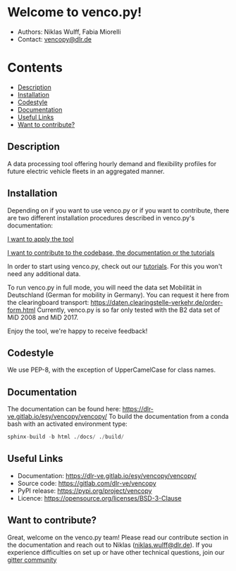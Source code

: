 # Welcome to venco.py!

- Authors: Niklas Wulff, Fabia Miorelli
- Contact: vencopy@dlr.de

# Contents

- [Description](#description)
- [Installation](#installation)
- [Codestyle](#codestyle)
- [Documentation](#documentation)
- [Useful Links](#useful-links)
- [Want to contribute?](#want-to-contribute)

## Description

A data processing tool offering hourly demand and flexibility profiles for future electric vehicle fleets in an aggregated manner.

## Installation

Depending on if you want to use venco.py or if you want to contribute, there are
two different installation procedures described in venco.py's documentation:

[I want to apply the tool](https://dlr-ve.gitlab.io/esy/vencopy/vencopy/gettingstarted/installation.html#installation-for-users)

[I want to contribute to the codebase, the documentation or the tutorials](https://dlr-ve.gitlab.io/esy/vencopy/vencopy/gettingstarted/installation.html#installation-for-developers)

In order to start using venco.py, check out our [tutorials](https://dlr-ve.gitlab.io/esy/vencopy/vencopy/gettingstarted/start.html). For this you won't need any additional data.

To run venco.py in full mode, you will need the data set Mobilität in Deutschland (German for mobility in Germany). You
can request it here from the clearingboard transport: https://daten.clearingstelle-verkehr.de/order-form.html Currently,
venco.py is so far only tested with the B2 data set of MiD 2008 and MiD 2017.

Enjoy the tool, we're happy to receive feedback!

## Codestyle

We use PEP-8, with the exception of UpperCamelCase for class names.

## Documentation

The documentation can be found here: https://dlr-ve.gitlab.io/esy/vencopy/vencopy/
To build the documentation from a conda bash with an activated environment type:

```python
sphinx-build -b html ./docs/ ./build/
```

## Useful Links

- Documentation: https://dlr-ve.gitlab.io/esy/vencopy/vencopy/
- Source code: https://gitlab.com/dlr-ve/vencopy
- PyPI release: https://pypi.org/project/vencopy
- Licence: https://opensource.org/licenses/BSD-3-Clause

## Want to contribute?

Great, welcome on the venco.py team! Please read our contribute section in the documentation and reach out to Niklas
(niklas.wulff@dlr.de). If you experience difficulties on set up or have other technical questions, join our
[gitter community](https://gitter.im/vencopy/community)
